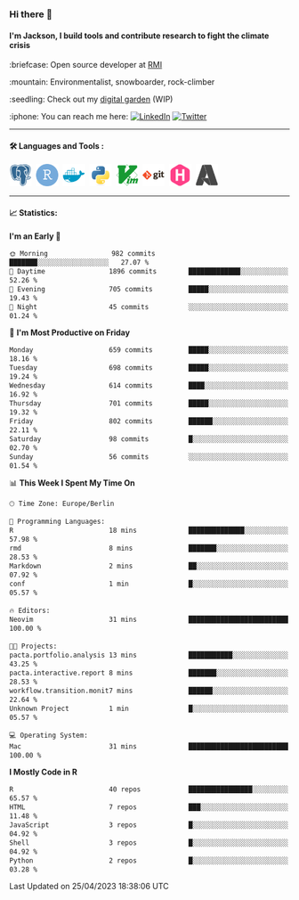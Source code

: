 ### Hi there :wave:
#### I'm Jackson, I build tools and contribute research to fight the climate crisis
<p> :briefcase: Open source developer at <a href="https://rmi.org/" alt="RMI">RMI</a></p>
<p> :mountain: Environmentalist, snowboarder, rock-climber</p>
<p> :seedling: Check out my <a href="https://jdhoffa.github.io/" alt="digital garden">digital garden</a> (WIP) </p>

<p>
:iphone: You can reach me here:
<a href="https://www.linkedin.com/in/jackson-hoffart/"><img src="https://img.shields.io/badge/LinkedIn-0A66C2?logo=linkedin&logoColor=fff&style=flat-square" alt="LinkedIn"/></a>
<a href="https://twitter.com/jdhoffart"><img src="https://img.shields.io/badge/Twitter-1D9BF0?logo=twitter&logoColor=fff&style=flat-square" alt="Twitter"/></a>
</p>

---

#### :hammer_and_wrench: Languages and Tools :
<div>
 <a href="https://www.postgresql.org/"><img src="https://github.com/devicons/devicon/blob/master/icons/postgresql/postgresql-plain.svg" title="postgresql" **alt="postgresql" width="40" height="40"/></a>&nbsp;
 <a href="https://posit.co/downloads/"><img src="https://github.com/devicons/devicon/blob/master/icons/rstudio/rstudio-plain.svg" title="rstudio" **alt="RStudio" width="40" height="40"/></a>&nbsp;
 <a href="https://www.docker.com/"><img src="https://github.com/devicons/devicon/blob/master/icons/docker/docker-plain.svg" title="docker" **alt="docker" width="40" height="40"/></a>&nbsp;
 <a href="https://www.python.org/"><img src="https://github.com/devicons/devicon/blob/master/icons/python/python-original.svg" title="python" **alt="python" width="40" height="40"/></a>&nbsp; 
 <a href="https://www.vim.org/"><img src="https://github.com/devicons/devicon/blob/master/icons/vim/vim-plain.svg" title="vim" **alt="vim" width="40" height="40"/></a>&nbsp;
 <a href="https://git-scm.com/"><img src="https://github.com/devicons/devicon/blob/master/icons/git/git-original-wordmark.svg" title="git" **alt="git" width="40" height="40"/></a>&nbsp;
 <a href="https://gohugo.io/"><img src="https://github.com/devicons/devicon/blob/master/icons/hugo/hugo-plain.svg" title="hugo" **alt="hugo" width="40" height="40"/></a>&nbsp;
 <a href="https://azure.microsoft.com/"><img src="https://github.com/devicons/devicon/blob/master/icons/azure/azure-plain.svg" title="azure" **alt="azure" width="40" height="40"/></a>
</div>

---
  
  

#### :chart_with_upwards_trend: Statistics:

 
<!--START_SECTION:waka-->
**I'm an Early 🐤** 

```text
🌞 Morning                982 commits         ███████░░░░░░░░░░░░░░░░░░   27.07 % 
🌆 Daytime                1896 commits        █████████████░░░░░░░░░░░░   52.26 % 
🌃 Evening                705 commits         █████░░░░░░░░░░░░░░░░░░░░   19.43 % 
🌙 Night                  45 commits          ░░░░░░░░░░░░░░░░░░░░░░░░░   01.24 % 
```
📅 **I'm Most Productive on Friday** 

```text
Monday                   659 commits         █████░░░░░░░░░░░░░░░░░░░░   18.16 % 
Tuesday                  698 commits         █████░░░░░░░░░░░░░░░░░░░░   19.24 % 
Wednesday                614 commits         ████░░░░░░░░░░░░░░░░░░░░░   16.92 % 
Thursday                 701 commits         █████░░░░░░░░░░░░░░░░░░░░   19.32 % 
Friday                   802 commits         ██████░░░░░░░░░░░░░░░░░░░   22.11 % 
Saturday                 98 commits          █░░░░░░░░░░░░░░░░░░░░░░░░   02.70 % 
Sunday                   56 commits          ░░░░░░░░░░░░░░░░░░░░░░░░░   01.54 % 
```


📊 **This Week I Spent My Time On** 

```text
🕑︎ Time Zone: Europe/Berlin

💬 Programming Languages: 
R                        18 mins             ██████████████░░░░░░░░░░░   57.98 % 
rmd                      8 mins              ███████░░░░░░░░░░░░░░░░░░   28.53 % 
Markdown                 2 mins              ██░░░░░░░░░░░░░░░░░░░░░░░   07.92 % 
conf                     1 min               █░░░░░░░░░░░░░░░░░░░░░░░░   05.57 % 

🔥 Editors: 
Neovim                   31 mins             █████████████████████████   100.00 % 

🐱‍💻 Projects: 
pacta.portfolio.analysis 13 mins             ███████████░░░░░░░░░░░░░░   43.25 % 
pacta.interactive.report 8 mins              ███████░░░░░░░░░░░░░░░░░░   28.53 % 
workflow.transition.monit7 mins              ██████░░░░░░░░░░░░░░░░░░░   22.64 % 
Unknown Project          1 min               █░░░░░░░░░░░░░░░░░░░░░░░░   05.57 % 

💻 Operating System: 
Mac                      31 mins             █████████████████████████   100.00 % 
```

**I Mostly Code in R** 

```text
R                        40 repos            ████████████████░░░░░░░░░   65.57 % 
HTML                     7 repos             ███░░░░░░░░░░░░░░░░░░░░░░   11.48 % 
JavaScript               3 repos             █░░░░░░░░░░░░░░░░░░░░░░░░   04.92 % 
Shell                    3 repos             █░░░░░░░░░░░░░░░░░░░░░░░░   04.92 % 
Python                   2 repos             █░░░░░░░░░░░░░░░░░░░░░░░░   03.28 % 
```




 Last Updated on 25/04/2023 18:38:06 UTC
<!--END_SECTION:waka-->
